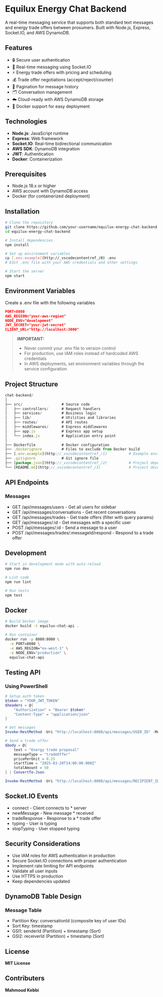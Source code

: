 # Equilux Energy Chat Backend

A real-time messaging service that supports both standard text messages and energy trade offers between prosumers. Built with Node.js, Express, Socket.IO, and AWS DynamoDB.

## Features

- 🔒 Secure user authentication
- 💬 Real-time messaging using Socket.IO
- ⚡ Energy trade offers with pricing and scheduling
- 💰 Trade offer negotiations (accept/reject/counter)
- 📱 Pagination for message history
- 🗂️ Conversation management
- ☁️ Cloud-ready with AWS DynamoDB storage
- 🐳 Docker support for easy deployment

## Technologies

- **Node.js**: JavaScript runtime
- **Express**: Web framework
- **Socket.IO**: Real-time bidirectional communication
- **AWS SDK**: DynamoDB integration
- **JWT**: Authentication
- **Docker**: Containerization

## Prerequisites

- Node.js 18.x or higher
- AWS account with DynamoDB access
- Docker (for containerized deployment)

## Installation

```bash
# Clone the repository
git clone https://github.com/your-username/equilux-energy-chat-backend.git
cd equilux-energy-chat-backend

# Install dependencies
npm install

# Set up environment variables
cp [.env.example](http://_vscodecontentref_/0) .env
# Edit .env file with your AWS credentials and other settings

# Start the server
npm start
```

## Environment Variables

Create a .env file with the following variables

```JSON
PORT=8080
AWS_REGION="your-aws-region"
NODE_ENV="development"
JWT_SECRET="your-jwt-secret"
CLIENT_URL="http://localhost:3000"
```

> **_IMPORTANT:_** 
> - Never commit your .env file to version control
> - For production, use IAM roles instead of hardcoded AWS credentials
> - In AWS deployments, set environment variables through the service configuration

## Project Structure

```js
chat-backend/
│
├── src/                  # Source code
│   ├── controllers/      # Request handlers
│   ├── services/         # Business logic
│   ├── lib/              # Utilities and libraries
│   ├── routes/           # API routes
│   ├── middlewares/      # Express middlewares
│   ├── app.js            # Express app setup
│   └── index.js          # Application entry point
│
├── Dockerfile            # Docker configuration
├── .dockerignore         # Files to exclude from Docker build
├── [.env.example](http://_vscodecontentref_/1)          # Example environment variables
├── .gitignore            # Git ignore file
├── [package.json](http://_vscodecontentref_/2)          # Project dependencies and scripts
└── [README.md](http://_vscodecontentref_/3)             # Project documentation
```
## API Endpoints

### Messages

* GET /api/messages/users - Get all users for sidebar
* GET /api/messages/conversations - Get recent conversations
* GET /api/messages/trades - Get trade offers (filter with query params)
* GET /api/messages/:id - Get messages with a specific user
* POST /api/messages/:id - Send a message to a user
* POST /api/messages/trades/:messageId/respond - Respond to a trade offer

## Development

```bash
# Start in development mode with auto-reload
npm run dev

# Lint code
npm run lint

# Run tests
npm test
```

## Docker

```bash
# Build Docker image
docker build -t equilux-chat-api .

# Run container
docker run -p 8080:8080 \
  -e PORT=8080 \
  -e AWS_REGION="eu-west-1" \
  -e NODE_ENV="production" \
  equilux-chat-api
```


## Testing API

### Using PowerShell

```powershell
# Setup auth token
$token = "YOUR_JWT_TOKEN"
$headers = @{
    "Authorization" = "Bearer $token"
    "Content-Type" = "application/json"
}

# Get messages
Invoke-RestMethod -Uri "http://localhost:8080/api/messages/USER_ID" -Method Get -Headers $headers

# Send a trade offer
$body = @{
    text = "Energy trade proposal"
    messageType = "tradeOffer"
    pricePerUnit = 0.15
    startTime = "2025-03-20T14:00:00.000Z"
    totalAmount = 50
} | ConvertTo-Json

Invoke-RestMethod -Uri "http://localhost:8080/api/messages/RECIPIENT_ID" -Method Post -Headers $headers -Body $body
```


## Socket.IO Events

* connect - Client connects to * server
* newMessage - New message * received
* tradeResponse - Response to a * trade offer
* typing - User is typing
* stopTyping - User stopped typing

## Security Considerations

* Use IAM roles for AWS authentication in production
* Secure Socket.IO connections with proper authentication
* Implement rate limiting for API endpoints
* Validate all user inputs
* Use HTTPS in production
* Keep dependencies updated

## DynamoDB Table Design

### Message Table

* Partition Key: conversationId (composite key of user IDs)
* Sort Key: timestamp
* GSI1: senderId (Partition) + timestamp (Sort)
* GSI2: receiverId (Partition) + timestamp (Sort)

## License
**MIT License**

## Contributers
__Mahmoud Kebbi__